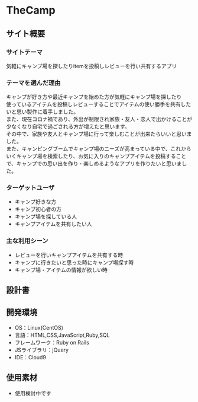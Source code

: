# TheCamp

## サイト概要
### サイトテーマ
気軽にキャンプ場を探したりitemを投稿しレビューを行い共有するアプリ

### テーマを選んだ理由
キャンプが好き方や最近キャンプを始めた方が気軽にキャンプ場を探したり<br>
使っているアイテムを投稿しレビューすることでアイテムの使い勝手を共有したいと思い製作に着手しました。<br>
また、現在コロナ禍であり、外出が制限され家族・友人・恋人で出かけることが少なくなり自宅で過ごされる方が増えたと思います。<br>
その中で、家族や友人とキャンプ場に行って楽しむことが出来たらいいと思いました。<br>
また、キャンピングブームでキャンプ場のニーズが高まっている中で、これからいくキャンプ場を検索したり、お気に入りのキャンプアイテムを投稿することで、キャンプでの思い出を作り・楽しめるようなアプリを作りたいと思いました。

### ターゲットユーザ
- キャンプ好きな方
- キャンプ初心者の方
- キャンプ場を探している人
- キャンプアイテムを共有したい人

### 主な利用シーン
- レビューを行いキャンプアイテムを共有する時
- キャンプに行きたいと思った時にキャンプ場探す時
- キャンプ場・アイテムの情報が欲しい時

## 設計書


## 開発環境
- OS：Linux(CentOS)
- 言語：HTML,CSS,JavaScript,Ruby,SQL
- フレームワーク：Ruby on Rails
- JSライブラリ：jQuery
- IDE：Cloud9

## 使用素材
- 使用検討中です

